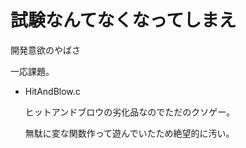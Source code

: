 # 試験なんてなくなってしまえ

開発意欲のやばさ

一応課題。

* HitAndBlow.c

  ヒットアンドブロウの劣化品なのでただのクソゲー。
  
  無駄に変な関数作って遊んでいたため絶望的に汚い。